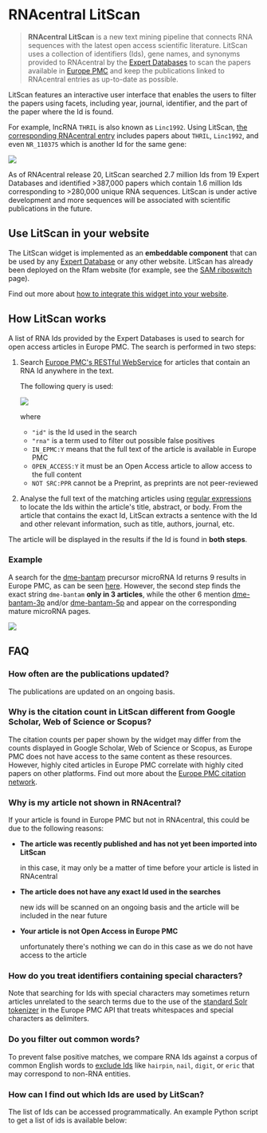 
# <i class="fa fa-book"></i> RNAcentral LitScan

> **RNAcentral LitScan** is a new text mining pipeline that connects RNA sequences with the latest open access scientific literature. LitScan uses a collection of identifiers (Ids), gene names, and synonyms provided to RNAcentral by the [Expert Databases](/expert-databases) to scan the papers available in [Europe PMC](https://europepmc.org) and keep the publications linked to RNAcentral entries as up-to-date as possible.

LitScan features an interactive user interface that enables the users to filter the papers using facets, including year, journal, identifier, and the part of the paper where the Id is found.

For example, lncRNA `THRIL` is also known as `Linc1992`. Using LitScan, [the corresponding RNAcentral entry](/rna/URS000075D66B/9606?tab=pub) includes papers about `THRIL`, `Linc1992`, and even `NR_110375` which is another Id for the same gene:

<a href="/rna/URS000075D66B/9606?tab=pub">
    <img class="thumbnail" src="/static/img/litscan-thril.png">
</a>

As of RNAcentral release 20, LitScan searched 2.7 million Ids from 19 Expert Databases and identified >387,000 papers which contain 1.6 million Ids corresponding to >280,000 unique RNA sequences. LitScan is under active development and more sequences will be associated with scientific publications in the future.

## Use LitScan in your website

The LitScan widget is implemented as an **embeddable component** that can be used by any [Expert Database](/expert-databases) or any other website. LitScan has already been deployed on the Rfam website (for example, see the [SAM riboswitch](https://rfam.org/family/RF00162#tabview=tab10) page).

Find out more about [how to integrate this widget into your website](https://github.com/RNAcentral/rnacentral-references-embed).

## How LitScan works

A list of RNA Ids provided by the Expert Databases is used to
search for open access articles in Europe PMC. The search is performed in two steps:

1. Search [Europe PMC's RESTful WebService](https://europepmc.org/RestfulWebService) for articles that contain an RNA Id anywhere in the text.

    The following query is used:

    <img src="/static/img/query-europe-pmc.png">

    where

    - `"id"` is the Id used in the search
    - `"rna"` is a term used to filter out possible false positives
    - `IN_EPMC:Y` means that the full text of the article is available in Europe PMC
    - `OPEN_ACCESS:Y` it must be an Open Access article to allow access to the full content
    - `NOT SRC:PPR` cannot be a Preprint, as preprints are not peer-reviewed

2. Analyse the full text of the matching articles using [regular expressions](https://en.wikipedia.org/wiki/Regular_expression) to locate the Ids within the article's title, abstract, or body. From the article that contains the exact Id, LitScan extracts a sentence with the Id and other relevant information, such as title, authors, journal, etc.

The article will be displayed in the results if the Id is found in **both steps**.

### Example

A search for the [dme-bantam](/rna/URS00002F21DA/7227) precursor microRNA Id returns 9 results in Europe PMC, as can be seen [here](https://europepmc.org/search?query=%22dme-bantam%22%20AND%20%22rna%22%20AND%20IN_EPMC%3AY%20AND%20OPEN_ACCESS%3AY%20AND%20NOT%20SRC%3APPR).
However, the second step finds the exact string `dme-bantam` **only in 3 articles**, while the other 6 mention
[dme-bantam-3p](/rna/URS00004E9E38/7227) and/or [dme-bantam-5p](/rna/URS000055786A/7227) and appear on the corresponding mature microRNA pages.

<img src="/static/img/litscan-dme-bantam.png">

## FAQ

### How often are the publications updated?

The publications are updated on an ongoing basis.

### Why is the citation count in LitScan different from Google Scholar, Web of Science or Scopus?

The citation counts per paper shown by the widget may differ from the counts displayed in Google Scholar, Web of Science or Scopus, as Europe PMC does not have access to the same content as these resources. However, highly cited articles in Europe PMC correlate with highly cited papers on other platforms. Find out more about the [Europe PMC citation network](https://europepmc.org/Help#citationsnetwork).

### Why is my article not shown in RNAcentral?

If your article is found in Europe PMC but not in RNAcentral, this could be due to the following reasons:

* **The article was recently published and has not yet been imported into LitScan**

  in this case, it may only be a matter of time before your article is listed in RNAcentral

* **The article does not have any exact Id used in the searches**

  new ids will be scanned on an ongoing basis and the article will be included in the near future

* **Your article is not Open Access in Europe PMC**

  unfortunately there's nothing we can do in this case as we do not have access to the article

### How do you treat identifiers containing special characters?

Note that searching for Ids with special characters may sometimes return articles unrelated to the search terms due to the use of the
 [standard Solr tokenizer](https://solr.apache.org/guide/6_6/tokenizers.html#Tokenizers-StandardTokenizer) in the Europe PMC API that treats whitespaces and special characters as delimiters.

### Do you filter out common words?

To prevent false positive matches, we compare RNA Ids against a corpus of common English words to [exclude Ids](https://github.com/RNAcentral/rnacentral-references/blob/main/words_identified_by_corpus.txt) like `hairpin`, `nail`, `digit`, or `eric` that may correspond to non-RNA entities.

### How can I find out which Ids are used by LitScan?

The list of Ids can be accessed programmatically. An example Python script to get a list of ids is available below:
